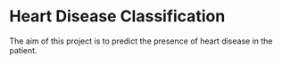 # Heart Disease Classification

The aim of this project is to predict the presence of heart disease in the patient.
